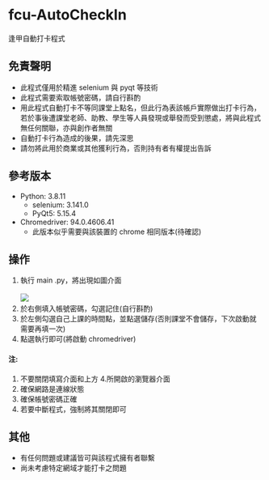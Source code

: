# fcu-AutoCheckIn

逢甲自動打卡程式

## 免責聲明
- 此程式僅用於精進 selenium 與 pyqt 等技術
- 此程式需要索取帳號密碼，請自行斟酌
- 用此程式自動打卡不等同課堂上點名，但此行為表該帳戶實際做出打卡行為，若於事後遭課堂老師、助教、學生等人員發現或舉發而受到懲處，將與此程式無任何關聯，亦與創作者無關
- 自動打卡行為造成的後果，請先深思
- 請勿將此用於商業或其他獲利行為，否則持有者有權提出告訴

## 參考版本
- Python: 3.8.11
    + selenium: 3.141.0
    + PyQt5: 5.15.4
- Chromedriver: 94.0.4606.41
    + 此版本似乎需要與該裝置的 chrome 相同版本(待確認)

## 操作
1. 執行 main .py，將出現如圖介面<br><br> ![](https://i.imgur.com/saaMZLr.png)
2. 於右側填入帳號密碼，勾選記住(自行斟酌)
3. 於左側勾選自己上課的時間點，並點選儲存(否則課堂不會儲存，下次啟動就需要再填一次)
4. 點選執行即可(將啟動 chromedriver)

#### 注:
1. 不要關閉填寫介面和上方 4.所開啟的瀏覽器介面
2. 確保網路是連線狀態
3. 確保帳號密碼正確
4. 若要中斷程式，強制將其關閉即可

## 其他
- 有任何問題或建議皆可與該程式擁有者聯繫
- 尚未考慮特定網域才能打卡之問題
